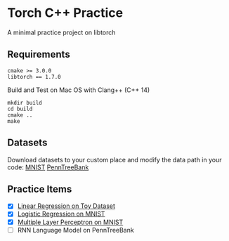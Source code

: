 # Torch C++ Practice
A minimal practice project on libtorch

## Requirements
```
cmake >= 3.0.0
libtorch == 1.7.0
```

Build and Test on Mac OS with Clang++ (C++ 14)
```
mkdir build
cd build
cmake ..
make
```

## Datasets
Download datasets to your custom place and modify the data path in your code: [MNIST](http://yann.lecun.com/exdb/mnist/) [PennTreeBank](https://github.com/wojzaremba/lstm/tree/master/data)

## Practice Items
- [x] [Linear Regression on Toy Dataset](./linear_regression.cpp)
- [x] [Logistic Regression on MNIST](./logistic_regression.cpp)
- [x] [Multiple Layer Perceptron on MNIST](./mlp/)
- [ ] RNN Language Model on PennTreeBank 
